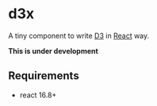 # d3x

A tiny component to write [D3](https://github.com/d3/d3) in [React](https://github.com/facebook/react) way.

**This is under development**

## Requirements

- react 16.8+

